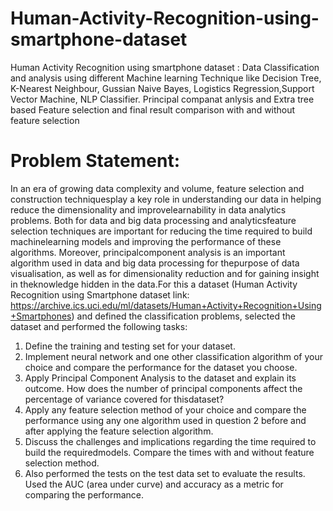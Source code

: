 # Human-Activity-Recognition-using-smartphone-dataset
Human Activity Recognition using smartphone  dataset : Data Classification and analysis using different Machine learning Technique like Decision Tree, K-Nearest Neighbour, Gussian Naive Bayes, Logistics Regression,Support Vector Machine, NLP Classifier.  Principal companat anlysis and Extra tree based Feature selection and final result comparison with and without feature selection 

# Problem Statement:
In an era of growing data complexity and volume, feature selection and construction techniquesplay   a   key   role   in   understanding   our   data   in   helping   reduce   the   dimensionality   and   improvelearnability   in   data   analytics   problems.   Both   for   data   and   big   data   processing   and   analyticsfeature   selection   techniques   are   important   for   reducing   the   time   required   to   build   machinelearning   models   and   improving   the   performance   of   these   algorithms.   Moreover,   principalcomponent   analysis   is   an   important   algorithm   used   in   data   and   big   data   processing   for   thepurpose of data visualisation, as well as for dimensionality reduction and for gaining insight in theknowledge hidden in the data.For this a dataset (Human Activity Recognition using Smartphone dataset link: https://archive.ics.uci.edu/ml/datasets/Human+Activity+Recognition+Using+Smartphones) and defined the classification problems, selected the dataset and performed the following tasks:
1. Define the training and testing set for your dataset.
2. Implement   neural   network   and   one   other   classification   algorithm   of   your   choice   and compare the performance for the dataset you choose.
3. Apply Principal Component Analysis to the dataset and explain its outcome. How does the number of principal components affect the percentage of variance covered for thisdataset?
4. Apply any feature selection method of your choice and compare the performance using any   one   algorithm   used   in   question   2   before   and   after   applying   the   feature   selection algorithm.
5. Discuss the challenges and implications regarding the time required to build the requiredmodels. Compare the times with and without feature selection method.
6. Also performed the tests on the test data set to evaluate the results. Used the AUC (area under curve) and accuracy as a metric for comparing the performance. 
